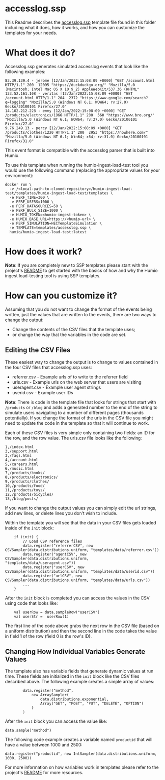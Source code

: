 # accesslog.ssp

This Readme describes the [accesslog.ssp](accesslog.ssp) template file found in this folder including what it does, how it works, and how you can customize the templates for your needs.

# What does it do?

Accesslog.ssp generates simulated accesslog events that look like the following examples:

```
83.39.139.4 - jerome [12/Jan/2022:15:08:09 +0000] "GET /account.html HTTP/1.1" 200  12095 "https://duckduckgo.org/" "Mozilla/5.0 (Macintosh; Intel Mac OS X 10_9_2) AppleWebKit/537.36 (KHTML"
133.52.161.108 - veritas [12/Jan/2022:15:08:09 +0000] "GET /account.html HTTP/1.1" 204  2372 "https://www.google.com/search?q=logging" "Mozilla/5.0 (Windows NT 6.1; WOW64; rv:27.0) Gecko/20100101 Firefox/27.0"
14.102.212.228 - emmy [12/Jan/2022:15:08:09 +0000] "GET /products/electronics/1966 HTTP/1.1" 200  560 "https://www.bro.org/" "Mozilla/5.0 (Windows NT 6.1; WOW64; rv:27.0) Gecko/20100101 Firefox/27.0"
9.76.249.13 - percy [12/Jan/2022:15:08:09 +0000] "GET /products/clothes/1220 HTTP/1.1" 200  2953 "https://nowhere.com/" "Mozilla/5.0 (Windows NT 6.1; Win64; x64; rv:31.0) Gecko/20100101 Firefox/31.0"
```

This event format is compatible with the accesslog parser that is built into Humio.

To use this template when running the humio-ingest-load-test tool you would use the following command (replacing the appropriate values for your environment):

```
docker run \
  -v /<local-path-to-cloned-repository>/humio-ingest-load-test/templates/humio-ingest-load-test/templates \
  -e PERF_TIME=300 \
  -e PERF_USERS=1000 \
  -e PERF_DATASOURCES=50 \
  -e PERF_BULK_SIZE=1000 \
  -e HUMIO_TOKEN=<humio-ingest-token> \
  -e HUMIO_BASE_URL=https://<humio-url> \
  -e PERF_SIMULATION=HECTemplateSimulation \
  -e TEMPLATE=templates/accesslog.ssp \
  humio/humio-ingest-load-test:latest
```

# How does it work?

**Note**: If you are completely new to SSP templates please start with the project's [README](../README.md) to get started with the basics of how and why the Humio ingest load-testing tool is using SSP templates.

# How can you customize it?

Assuming that you do not want to change the format of the events being written, just the values that are written to the events, there are two ways to change the output:

* Change the contents of the CSV files that the template uses;
* or change the way that the variables in the code are set.


## Editing the CSV Files

These easiest way to change the output is to change to values contained in the four CSV files that accesslog.ssp uses:

* referrer.csv - Example urls of to write to the referrer field
* urls.csv - Example urls on the web server that users are visiting
* useragent.csv - Example user agent strings
* userid.csv - Example user IDs

**Note**: There is code in the template file that looks for strings that start with `/products` or `/blog` and adds a generated number to the end of the string to simulate users navigating to a number of different pages (thousands potentially). If you change the format of the urls in the CSV file you might need to update the code in the template so that it will continue to work.

Each of these CSV files is very simple only containing two fields: an ID for the row, and the row value. The urls.csv file looks like the following:

```
1,/index.html
2,/support.html
3,/faqs.html
4,/account.html
5,/careers.html
6,/music.html
7,/products/books/
8,/products/electronics/
9,/products/clothes/
10,/products/food/
11,/products/toys/
12,/products/bicycles/
13,/blog/posts/
```

If you want to change the output values you can simply edit the url strings, add new lines, or delete lines you don't wish to include.

Within the template you will see that the data in your CSV files gets loaded inside of the `init` block:

```
    if (init) {
    	// Load CSV reference files
    	data.register("referrerCSV", new CSVSampler(data.distributions.uniform, "templates/data/referrer.csv"))
    	data.register("agentCSV", new CSVSampler(data.distributions.uniform, "templates/data/useragent.csv"))
    	data.register("userCSV", new CSVSampler(data.distributions.uniform, "templates/data/userid.csv"))
    	data.register("urlCSV", new CSVSampler(data.distributions.uniform, "templates/data/urls.csv"))
    	...
    }
```

After the `init` block is completed you can access the values in the CSV using code that looks like:

```
    val userRow = data.sampleRow("userCSV")
    val userStr =  userRow(1)
```

The first line of the code above grabs the next row in the CSV file (based on a uniform distribution) and then the second line in the code takes the value in field 1 of the row (field 0 is the row's ID).

## Changing How Individual Variables Generate Values

The template also has variable fields that generate dynamic values at run time. These fields are initialized in the `init` block like the CSV files described above. The following example creates a simple array of values:

```
        data.register("method",
            new ArraySampler(
                data.distributions.exponential,
                Array("GET", "POST", "PUT", "DELETE", "OPTION")
            )
        )
```

After the `init` block you can access the value like:

```
data.sample("method")
```

The following code example creates a variable named `productid` that will have a value between 1000 and 2500:

```
data.register("productid", new IntSampler(data.distributions.uniform, 1000, 2500))
```

For more information on how variables work in templates please refer to the project's [README](../README.md) for more resources.
